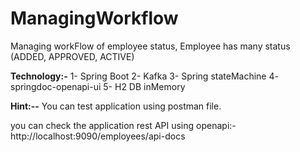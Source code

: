 # ManagingWorkflow

Managing workFlow of employee status, Employee has many status (ADDED, APPROVED, ACTIVE)

**Technology:-**
  1- Spring Boot
  2- Kafka
  3- Spring stateMachine
  4- springdoc-openapi-ui
  5- H2 DB inMemory
  
**Hint:--**
You can test application using postman file.

you can check the application rest API using openapi:-
http://localhost:9090/employees/api-docs
